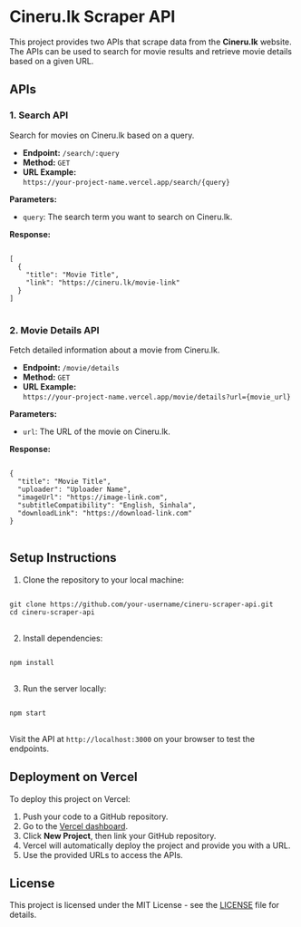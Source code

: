 <h1>Cineru.lk Scraper API</h1>

<p>This project provides two APIs that scrape data from the <strong>Cineru.lk</strong> website. The APIs can be used to search for movie results and retrieve movie details based on a given URL.</p>

<h2>APIs</h2>

<h3>1. Search API</h3>
<p>Search for movies on Cineru.lk based on a query.</p>

<ul>
  <li><strong>Endpoint:</strong> <code>/search/:query</code></li>
  <li><strong>Method:</strong> <code>GET</code></li>
  <li><strong>URL Example:</strong> <br>
    <code>https://your-project-name.vercel.app/search/{query}</code>
  </li>
</ul>

<p><strong>Parameters:</strong></p>
<ul>
  <li><code>query</code>: The search term you want to search on Cineru.lk.</li>
</ul>

<p><strong>Response:</strong></p>
<pre>
<code>
[
  {
    "title": "Movie Title",
    "link": "https://cineru.lk/movie-link"
  }
]
</code>
</pre>

<h3>2. Movie Details API</h3>
<p>Fetch detailed information about a movie from Cineru.lk.</p>

<ul>
  <li><strong>Endpoint:</strong> <code>/movie/details</code></li>
  <li><strong>Method:</strong> <code>GET</code></li>
  <li><strong>URL Example:</strong> <br>
    <code>https://your-project-name.vercel.app/movie/details?url={movie_url}</code>
  </li>
</ul>

<p><strong>Parameters:</strong></p>
<ul>
  <li><code>url</code>: The URL of the movie on Cineru.lk.</li>
</ul>

<p><strong>Response:</strong></p>
<pre>
<code>
{
  "title": "Movie Title",
  "uploader": "Uploader Name",
  "imageUrl": "https://image-link.com",
  "subtitleCompatibility": "English, Sinhala",
  "downloadLink": "https://download-link.com"
}
</code>
</pre>

<h2>Setup Instructions</h2>

<ol>
  <li>Clone the repository to your local machine:</li>
</ol>

<pre>
<code>
git clone https://github.com/your-username/cineru-scraper-api.git
cd cineru-scraper-api
</code>
</pre>

<ol start="2">
  <li>Install dependencies:</li>
</ol>

<pre>
<code>
npm install
</code>
</pre>

<ol start="3">
  <li>Run the server locally:</li>
</ol>

<pre>
<code>
npm start
</code>
</pre>

<p>Visit the API at <code>http://localhost:3000</code> on your browser to test the endpoints.</p>

<h2>Deployment on Vercel</h2>

<p>To deploy this project on Vercel:</p>

<ol>
  <li>Push your code to a GitHub repository.</li>
  <li>Go to the <a href="https://vercel.com/">Vercel dashboard</a>.</li>
  <li>Click <strong>New Project</strong>, then link your GitHub repository.</li>
  <li>Vercel will automatically deploy the project and provide you with a URL.</li>
  <li>Use the provided URLs to access the APIs.</li>
</ol>

<h2>License</h2>

<p>This project is licensed under the MIT License - see the <a href="LICENSE">LICENSE</a> file for details.</p>
